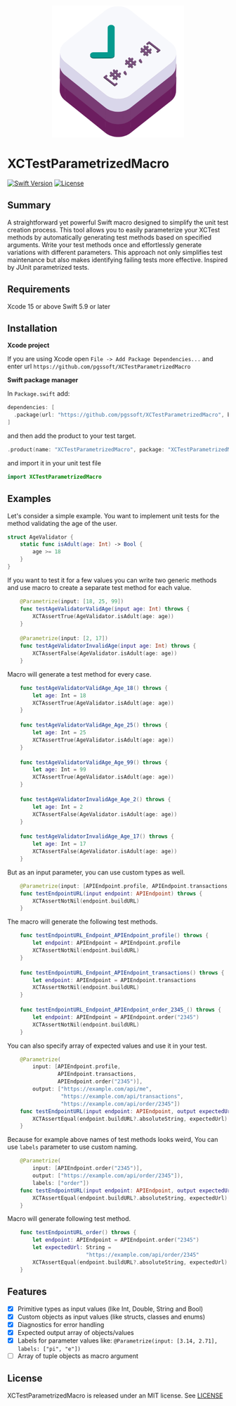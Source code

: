 <p align="center">
    <img src="./logo.svg" alt="logo" width="300" height="300">
</p>

# XCTestParametrizedMacro

<a href="https://swift.org"><img src="https://img.shields.io/badge/Swift-5.9-orange.svg" alt="Swift Version"></a>
<a href="https://github.com/PGSSoft/XCTestParametrizedMacro/blob/main/LICENSE"><img src="https://img.shields.io/github/license/pgssoft/xctestparametrizedmacro.svg" alt="License"></a>

## Summary

A straightforward yet powerful Swift macro designed to simplify the unit test creation process. This tool allows you to easily parameterize your XCTest methods by automatically generating test methods based on specified arguments. Write your test methods once and effortlessly generate variations with different parameters. This approach not only simplifies test maintenance but also makes identifying failing tests more effective. Inspired by JUnit parametrized tests.

## Requirements

Xcode 15 or above
Swift 5.9 or later

## Installation

**Xcode project**

If you are using Xcode open `File -> Add Package Dependencies...` and enter url `https://github.com/pgssoft/XCTestParametrizedMacro`

**Swift package manager**

In `Package.swift` add:

``` swift
dependencies: [
  .package(url: "https://github.com/pgssoft/XCTestParametrizedMacro", branch: "main")
]
```

and then add the product to your test target.

```swift
.product(name: "XCTestParametrizedMacro", package: "XCTestParametrizedMacro"),
```

and import it in your unit test file

```swift
import XCTestParametrizedMacro
```

## Examples

Let's consider a simple example. You want to implement unit tests for the method validating the age of the user.
```swift
struct AgeValidator {
    static func isAdult(age: Int) -> Bool {
        age >= 18
    }
}
```

If you want to test it for a few values you can write two generic methods and use macro to create a separate test method for each value.
```swift
    @Parametrize(input: [18, 25, 99])
    func testAgeValidatorValidAge(input age: Int) throws {
        XCTAssertTrue(AgeValidator.isAdult(age: age))
    }

    @Parametrize(input: [2, 17])
    func testAgeValidatorInvalidAge(input age: Int) throws {
        XCTAssertFalse(AgeValidator.isAdult(age: age))
    }
```

Macro will generate a test method for every case.

```swift
    func testAgeValidatorValidAge_Age_18() throws {
        let age: Int = 18
        XCTAssertTrue(AgeValidator.isAdult(age: age))
    }

    func testAgeValidatorValidAge_Age_25() throws {
        let age: Int = 25
        XCTAssertTrue(AgeValidator.isAdult(age: age))
    }

    func testAgeValidatorValidAge_Age_99() throws {
        let age: Int = 99
        XCTAssertTrue(AgeValidator.isAdult(age: age))
    }

    func testAgeValidatorInvalidAge_Age_2() throws {
        let age: Int = 2
        XCTAssertFalse(AgeValidator.isAdult(age: age))
    }

    func testAgeValidatorInvalidAge_Age_17() throws {
        let age: Int = 17
        XCTAssertFalse(AgeValidator.isAdult(age: age))
    }
```

But as an input parameter, you can use custom types as well.

```swift
    @Parametrize(input: [APIEndpoint.profile, APIEndpoint.transactions, APIEndpoint.order("2345")])
    func testEndpointURL(input endpoint: APIEndpoint) throws {
        XCTAssertNotNil(endpoint.buildURL)
    }
```

The macro will generate the following test methods.

```swift
    func testEndpointURL_Endpoint_APIEndpoint_profile() throws {
        let endpoint: APIEndpoint = APIEndpoint.profile
        XCTAssertNotNil(endpoint.buildURL)
    }

    func testEndpointURL_Endpoint_APIEndpoint_transactions() throws {
        let endpoint: APIEndpoint = APIEndpoint.transactions
        XCTAssertNotNil(endpoint.buildURL)
    }

    func testEndpointURL_Endpoint_APIEndpoint_order_2345_() throws {
        let endpoint: APIEndpoint = APIEndpoint.order("2345")
        XCTAssertNotNil(endpoint.buildURL)
    }
```

You can also specify array of expected values and use it in your test.

```swift
    @Parametrize(
        input: [APIEndpoint.profile,
                APIEndpoint.transactions,
                APIEndpoint.order("2345")],
        output: ["https://example.com/api/me",
                 "https://example.com/api/transactions",
                 "https://example.com/api/order/2345"])
    func testEndpointURL(input endpoint: APIEndpoint, output expectedUrl: String) throws {
        XCTAssertEqual(endpoint.buildURL?.absoluteString, expectedUrl)
    }
```

Because for example above names of test methods looks weird, You can use `labels` parameter to use custom naming.

```swift
    @Parametrize(
        input: [APIEndpoint.order("2345")],
        output: ["https://example.com/api/order/2345"]),
        labels: ["order"])
    func testEndpointURL(input endpoint: APIEndpoint, output expectedUrl: String) throws {
        XCTAssertEqual(endpoint.buildURL?.absoluteString, expectedUrl)
    }
```

Macro will generate following test method.
```swift
    func testEndpointURL_order() throws {
        let endpoint: APIEndpoint = APIEndpoint.order("2345")
        let expectedUrl: String =
                         "https://example.com/api/order/2345"
        XCTAssertEqual(endpoint.buildURL?.absoluteString, expectedUrl)
    }
```

## Features

- [x] Primitive types as input values (like Int, Double, String and Bool)
- [x] Custom objects as input values (like structs, classes and enums)
- [x] Diagnostics for error handling
- [x] Expected output array of objects/values
- [x] Labels for parameter values like: `@Parametrize(input: [3.14, 2.71], labels: ["pi", "e"])`
- [ ] Array of tuple objects as macro argument

## License
XCTestParametrizedMacro is released under an MIT license. See [LICENSE](LICENSE)
